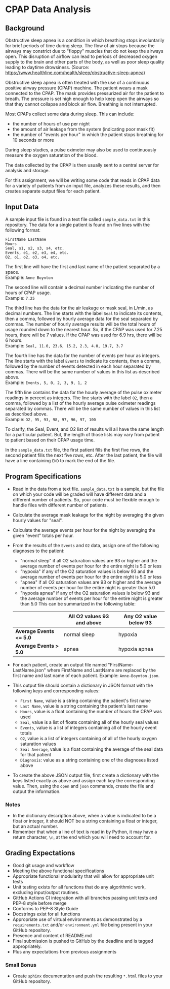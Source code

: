 # CPAP Data Analysis

## Background

Obstructive sleep apnea is a condition in which breathing stops involuntarily
for brief periods of time during sleep.  The flow of air stops because the
airways may constrict due to "floppy" muscles that do not keep the airways
open.  This disruption of airflow can lead to periods of decreased oxygen
supply to the brain and other parts of the body, as well as poor sleep quality
leading to daytime drowsiness.
(Source:  <https://www.healthline.com/health/sleep/obstructive-sleep-apnea>)

Obstructive sleep apnea is often treated with the use of a continuous positive
airway pressure (CPAP) machine.  The patient wears a mask connected to the
CPAP.  The mask provides pressurized air for the patient to breath.  The
pressure is set high enough to help keep open the airways so that they cannot
collapse and block air flow.  Breathing is not interrupted.

Most CPAPs collect some data during sleep.  This can include:
* the number of hours of use per night
* the amount of air leakage from the system (indicating poor mask fit)
* the number of "events per hour" in which the patient stops breathing for 10
seconds or more
  
During sleep studies, a pulse oximeter may also be used to continuously measure 
the oxygen saturation of the blood.

The data collected by the CPAP is then usually sent to a central server for
analysis and storage.

For this assignment, we will be writing some code that reads in CPAP data for
a variety of patients from an input file, analyzes these results, and then
creates separate output files for each patient.

## Input Data
A sample input file is found in a text file called `sample_data.txt` in this
repository.  The data for a single patient is found on five lines with the
following format:
```
FirstName LastName
Hours
Seal, s1, s2, s3, s4, etc.
Events, e1, e2, e3, e4, etc.
O2, o1, o2, o3, o4, etc.
```
The first line will have the first and last name of the patient separated by a
space.  
Example:  `Anne Boynton`

The second line will contain a decimal number indicating the number of hours
 of CPAP usage.  
Example:  `7.25`

The third line has the data for the air leakage or mask seal, in L/min, as 
decimal numbers. The line starts with
the label `Seal` to indicate its contents, then a comma, followed by hourly
average data for the seal separated by commas.  The number of hourly average
results will be the total hours of usage rounded down to the nearest hour. 
So, if the CPAP was used for 7.25 hours, there will be 7 values.  If the CPAP 
was used for 6.9 hrs, there will be 6 hours.  
Example:  `Seal, 11.0, 23.6, 15.2, 2.3, 4.0, 19.7, 3.7`

The fourth line has the data for the number of events per hour as integers.
The line starts with the
label `Events` to indicate its contents, then a comma, followed by the number
of events detected in each hour separated by commas.  There will be the same
number of values in this list as described above.  
Example:  `Events, 5, 0, 2, 3, 9, 1, 2`

The fifth line contains the data for the hourly average of the pulse oximeter 
readings in
percent as integers.  The line starts with the label `O2`, then a comma,
followed by a list of the hourly average pulse oximeter readings separated by
commas.  There will be the same number of values in this list as described
above.  
Example:  `O2, 95, 93, 98, 97, 96, 97, 100`

To clarify, the Seal, Event, and O2 list of results will all have the same
length for a particular patient.  But, the length of those lists may vary
from patient to patient based on their CPAP usage time.

In the `sample_data.txt` file, the first patient fills the first five rows,
the second patient fills the next five rows, etc.  After the last patient,
the file will have a line containing `END` to mark the end of the file.

## Program Specifications
* Read in the data from a text file.  `sample_data.txt` is a sample, but the 
  file on which your code will be graded will have different data and a 
  different number of patients.  So, your code must be flexible enough to 
  handle files with different number of patients.
* Calculate the average mask leakage for the night by averaging the given
  hourly values for "seal".
* Calculate the average events per hour for the night by averaging the given
  "event" totals per hour.
* From the results of the `Events` and `O2` data, assign one of the following
  diagnoses to the patient:
  + "normal sleep" if all O2 saturation values are 93 or higher and the average
    number of events per hour for the entire night is 5.0 or less
  + "hypoxia" if any of the O2 saturation values is below 93 and the average
    number of events per hour for the entire night is 5.0 or less
  + "apnea" if all O2 saturation values are 93 or higher and the average
    number of events per hour for the entire night is greater than 5.0 
  + "hypoxia apnea" if any of the O2 saturation values is below 93 and the 
    average number of events per hour for the entire night  is greater than 5.0
  This can be summarized in the following table:
  
  |  | All O2 values 93 and above | Any O2 value below 93
  | --- | --- | --- |
  | __Average Events <= 5.0__ | normal sleep | hypoxia |
  | __Average Events > 5.0__ | apnea | hypoxia apnea |

* For each patient, create an output file named "FirstName-LastName.json" where
  FirstName and LastName are replaced by the first name and last name of each
  patient.  Example:  `Anne-Boynton.json`.
* This output file should contain a dictionary in JSON format with the 
  following keys and corresponding values:
  + `First Name`, value is a string containing the patient's first name
  + `Last Name`, value is a string containing the patient's last name
  + `Hours`, value is a float containing the number of hours the CPAP was used
  + `Seal`, value is a list of floats containing all of the hourly seal values 
  + `Events`, value is a list of integers containing all of the hourly event 
    totals
  + `O2`, value is a list of integers containing of all of the hourly oxygen 
    saturation values
  + `Seal Average`, value is a float containing the average of the
    seal data for that patient
  + `Diagnosis`: value as a string containing one of the diagnoses listed above
* To create the above JSON output file, first create a dictionary with the keys
  listed exactly as above and assign each key the corresponding value.  Then, 
  using the `open` and `json` commands, create the file and output the 
  information.

### Notes
* In the dictionary description above, when a value is indicated to 
  be a float or integer, it should NOT be a string containing a float or 
  integer, but an actual number.
* Remember that when a line of text is read in by Python, it may have a return
character, `\n`, at the end which you will need to account for.  

  
## Grading Expectations
* Good git usage and workflow
* Meeting the above functional specifications
* Appropriate functional modularity that will allow for appropriate unit tests
* Unit testing exists for all functions that do any algorithmic work, excluding
input/output routines.
* GitHub Actions CI integration with all branches passing unit tests and PEP-8 
  style before merge
* Conforms to PEP-8 Style Guide 
* Docstrings exist for all functions
* Appropriate use of virtual environments as demonstrated by a
  `requirements.txt` and/or `environment.yml` file being present in your GitHub 
  repository.
* Presence and content of README.md
* Final submission is pushed to GitHub by the deadline and is tagged 
  appropriately.
* Plus any expectations from previous assignments

### Small Bonus
* Create `sphinx` documentation and push the resulting `*.html` files to your
GitHub repository.

  


